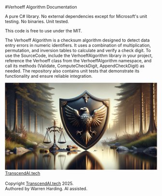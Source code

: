 #Verhoeff Algorithm Documentation

A pure C# library. No external dependencies except for Microsoft's unit testing. No binaries. Unit tested.

This code is free to use under the MIT.

The Verhoeff Algorithm is a checksum algorithm designed to detect data entry errors in numeric identifiers. It uses a combination of multiplication, permutation, and inversion tables to calculate and verify a check digit. To use the SourceCode, include the VerhoeffAlgorithm library in your project, reference the Verhoeff class from the VerhoeffAlgorithm namespace, and call its methods (Validate, ComputeCheckDigit, AppendCheckDigit) as needed. The repository also contains unit tests that demonstrate its functionality and ensure reliable integration.

![AI Image](aiimage.jpg)
[TranscendAI.tech](https://TranscendAI.tech)<br>
<br>
Copyright [TranscendAI.tech](https://TranscendAI.tech) 2025.</br>
Authored by Warren Harding. AI assisted.</br>